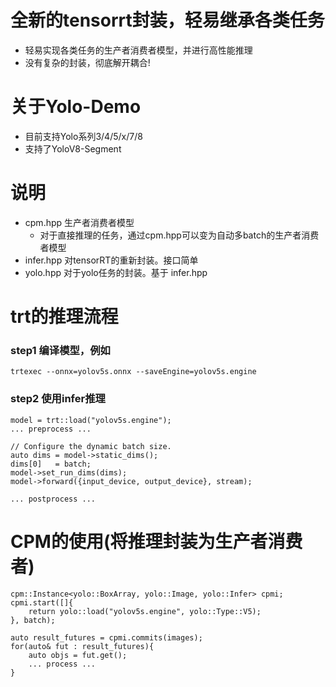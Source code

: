 # 全新的tensorrt封装，轻易继承各类任务
- 轻易实现各类任务的生产者消费者模型，并进行高性能推理
- 没有复杂的封装，彻底解开耦合!

# 关于Yolo-Demo
- 目前支持Yolo系列3/4/5/x/7/8
- 支持了YoloV8-Segment

# 说明
- cpm.hpp 生产者消费者模型
    - 对于直接推理的任务，通过cpm.hpp可以变为自动多batch的生产者消费者模型
- infer.hpp 对tensorRT的重新封装。接口简单
- yolo.hpp 对于yolo任务的封装。基于 infer.hpp

# trt的推理流程
### step1 编译模型，例如
`trtexec --onnx=yolov5s.onnx --saveEngine=yolov5s.engine`

### step2 使用infer推理
```
model = trt::load("yolov5s.engine");
... preprocess ...

// Configure the dynamic batch size.
auto dims = model->static_dims();
dims[0]   = batch;
model->set_run_dims(dims);
model->forward({input_device, output_device}, stream);

... postprocess ...
```
# CPM的使用(将推理封装为生产者消费者)
```
cpm::Instance<yolo::BoxArray, yolo::Image, yolo::Infer> cpmi;
cpmi.start([]{
    return yolo::load("yolov5s.engine", yolo::Type::V5);
}, batch);

auto result_futures = cpmi.commits(images);
for(auto& fut : result_futures){
    auto objs = fut.get();
    ... process ...
}
```